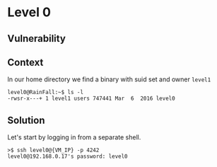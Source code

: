 # Level 0

## Vulnerability



## Context

In our home directory we find a binary with suid set and owner ```level1```
```
level0@RainFall:~$ ls -l
-rwsr-x---+ 1 level1 users 747441 Mar  6  2016 level0
```

## Solution

Let's start by logging in from a separate shell.
```
>$ ssh level0@{VM_IP} -p 4242
level0@192.168.0.17's password: level0
```

